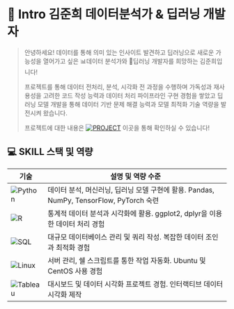 # 👋 Intro 김준희 데이터분석가 & 딥러닝 개발자

> 안녕하세요! 데이터를 통해 의미 있는 인사이트 발견하고 딥러닝으로 새로운 가능성을 열어가고 싶은 📊데이터 분석가와 🤖딥러닝 개발자를 희망하는 김준희입니다!
>
> 프로젝트를 통해 데이터 전처리, 분석, 시각화 전 과정을 수행하며 가독성과 재사용성을 고려한 코드 작성 능력과 데이터 처리 파이프라인 구현 경험을 쌓았고 딥러닝 모델 개발을 통해 데이터 기반 문제 해결 능력과 모델 최적화 기술 역량을 발전시켜 왔습니다.
> 
> 프로젝트에 대한 내용은 [![PROJECT](https://img.shields.io/badge/PROJECT-green?style=flat-square)](https://github.com/Kim-Jun-Hee/Portfolio_kjh) 이곳을 통해 확인하실 수 있습니다!

## 💻 SKILL 스택 및 역량

| 기술            | 설명 및 역량 수준                                                                 |
|-----------------|---------------------------------------------------------------------------------|
| ![Python](https://img.shields.io/badge/-Python-3776AB?logo=python&logoColor=white&style=flat) | 데이터 분석, 머신러닝, 딥러닝 모델 구현에 활용. Pandas, NumPy, TensorFlow, PyTorch 숙련  |
| ![R](https://img.shields.io/badge/-R-276DC3?logo=r&logoColor=white&style=flat)         | 통계적 데이터 분석과 시각화에 활용. ggplot2, dplyr을 이용한 데이터 처리 경험              |
| ![SQL](https://img.shields.io/badge/-SQL-4479A1?logo=postgresql&logoColor=white&style=flat)   | 대규모 데이터베이스 관리 및 쿼리 작성. 복잡한 데이터 조인과 최적화 경험                   |
| ![Linux](https://img.shields.io/badge/-Linux-FCC624?logo=linux&logoColor=black&style=flat)    | 서버 관리, 쉘 스크립트를 통한 작업 자동화. Ubuntu 및 CentOS 사용 경험                    |
| ![Tableau](https://img.shields.io/badge/-Tableau-E97627?logo=tableau&logoColor=white&style=flat) | 대시보드 및 데이터 시각화 프로젝트 경험. 인터랙티브 데이터 시각화 제작                   |
